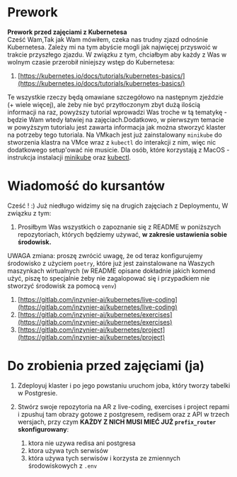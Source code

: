 

# Prework

**Prework przed zajęciami z Kubernetesa**  
Cześć Wam,Tak jak Wam mówiłem, czeka nas trudny zjazd odnośnie Kubernetesa. Zależy mi na tym abyście mogli jak najwięcej przyswoić w trakcie przyszłego zjazdu. W związku z tym, chciałbym aby każdy z Was w wolnym czasie przerobił niniejszy wstęp do Kubernetesa:

1. [https://kubernetes.io/docs/tutorials/kubernetes-basics/](https://kubernetes.io/docs/tutorials/kubernetes-basics/)

Te wszystkie rzeczy będą omawiane szczegółowo na następnym zjeździe (+ wiele więcej), ale żeby nie być przytłoczonym zbyt dużą ilością informacji na raz, powyższy tutorial wprowadzi Was troche w tą tematykę - będzie Wam wtedy łatwiej na zajęciach.Dodatkowo, w pierwszym temacie w powyższym tutorialu jest zawarta informacja jak można stworzyć klaster na potrzeby tego tutoriala. Na VMkach jest już zainstalowany `minikube` do stworzenia klastra na VMce wraz z `kubectl` do interakcji z nim, więc nic dodatkowego setup'ować nie musicie. Dla osób, które korzystają z MacOS - instrukcja instalacji [minikube](https://minikube.sigs.k8s.io/docs/start/) oraz [kubectl](https://kubernetes.io/docs/tasks/tools/install-kubectl-macos/#install-with-homebrew-on-macos).


# Wiadomość do kursantów

Cześć ! :) Już niedługo widzimy się na drugich zajęciach z Deploymentu, W związku z tym:

1. Prosiłbym Was wszystkich o zapoznanie się z README w poniższych repozytoriach, których będziemy używać, **w zakresie ustawienia sobie środowisk.**

UWAGA zmiana: proszę zwrócić uwagę, że od teraz konfigurujemy środowisko z użyciem `poetry`, które już jest zainstalowane na Waszych maszynkach wirtualnych (w README opisane dokładnie jakich komend użyć, piszę to specjalnie żeby nie zagalopować się i przypadkiem nie stworzyć środowisk za pomocą `venv`)

1. [https://gitlab.com/inzynier-ai/kubernetes/live-coding](https://gitlab.com/inzynier-ai/kubernetes/live-coding)
2. [https://gitlab.com/inzynier-ai/kubernetes/exercises](https://gitlab.com/inzynier-ai/kubernetes/exercises)
4. [https://gitlab.com/inzynier-ai/kubernetes/project](https://gitlab.com/inzynier-ai/kubernetes/project)

# Do zrobienia przed zajęciami (ja)

  

1. Zdeployuj klaster i po jego powstaniu uruchom joba, który tworzy tabelki w Postgresie. 
       
3. Stwórz swoje repozytoria na AR z live-coding, exercises i project repami i zpushuj tam obrazy gotowe z postgresem, redisem oraz z API w trzech wersjach, przy czym **KAŻDY Z NICH MUSI MIEĆ JUŻ `prefix_router` skonfigurowany**: 
	1) ktora nie uzywa redisa ani postgresa 
	2) ktora używa tych serwisów 
	3) która używa tych serwisów i korzysta ze zmiennych środowiskowych z `.env`
    